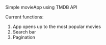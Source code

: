 Simple movieApp using TMDB API

Current functions:
1. App opens up to the most popular movies
2. Search bar
3. Pagination
